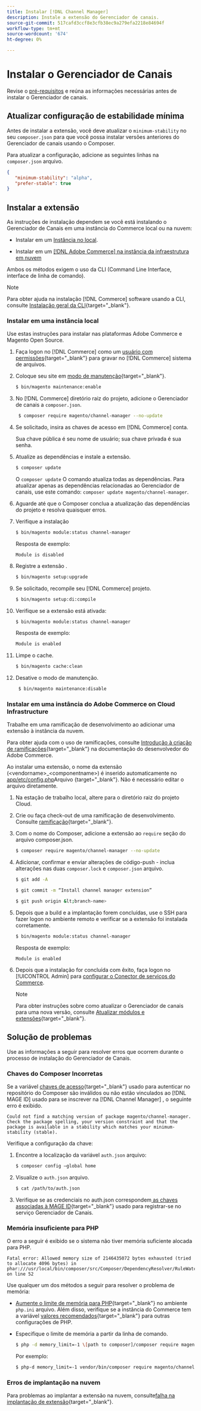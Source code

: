 ```yaml
---
title: Instalar [!DNL Channel Manager]
description: Instale a extensão do Gerenciador de canais.
source-git-commit: 517cafd3ccf8e3cfb38ec9a279efa2218e84694f
workflow-type: tm+mt
source-wordcount: '674'
ht-degree: 0%

---
```



# Instalar o Gerenciador de Canais

Revise o [pré-requisitos](onboard.md#prerequisites) e reúna as informações necessárias antes de instalar o Gerenciador de canais.

## Atualizar configuração de estabilidade mínima

Antes de instalar a extensão, você deve atualizar o `minimum-stability` no seu `composer.json` para que você possa instalar versões anteriores do Gerenciador de canais usando o Composer.

Para atualizar a configuração, adicione as seguintes linhas na `composer.json` arquivo.

```json
{
   "minimum-stability": "alpha",
   "prefer-stable": true
}
```

## Instalar a extensão

As instruções de instalação dependem se você está instalando o Gerenciador de Canais em uma instância do Commerce local ou na nuvem:

- Instalar em um [Instância no local](#install-on-an-on-premises-instance).

- Instalar em um [[!DNL Adobe Commerce] na instância da infraestrutura em nuvem](#install-adobe-commerce-on-cloud-infrastructure)

Ambos os métodos exigem o uso da CLI (Command Line Interface, interface de linha de comando).

>[!NOTE]
>
>Para obter ajuda na instalação [!DNL Commerce] software usando a CLI, consulte [Instalação geral da CLI](https://devdocs.magento.com/extensions/install/){target=&quot;_blank&quot;}.

### Instalar em uma instância local

Use estas instruções para instalar nas plataformas Adobe Commerce e Magento Open Source.

1. Faça logon no [!DNL Commerce] como um [usuário com permissões](https://devdocs.magento.com/guides/v2.4/install-gde/prereq/file-system-perms.html){target=&quot;_blank&quot;} para gravar no [!DNL Commerce] sistema de arquivos.

1. Coloque seu site em [modo de manutenção](https://devdocs.magento.com/guides/v2.4/install-gde/install/cli/install-cli-subcommands-maint.html){target=&quot;_blank&quot;}.

   ```bash
   $ bin/magento maintenance:enable
   ```

1. No [!DNL Commerce] diretório raiz do projeto, adicione o Gerenciador de canais a `composer.json`.

   ```bash
    $ composer require magento/channel-manager --no-update
   ```

1. Se solicitado, insira as chaves de acesso em [!DNL Commerce] conta.

   Sua chave pública é seu nome de usuário; sua chave privada é sua senha.

1. Atualize as dependências e instale a extensão.

   ```bash
   $ composer update
   ```

   O `composer update` O comando atualiza todas as dependências. Para atualizar apenas as dependências relacionadas ao Gerenciador de canais, use este comando: `composer update magento/channel-manager`.

1. Aguarde até que o Composer conclua a atualização das dependências do projeto e resolva quaisquer erros.

1. Verifique a instalação

   ```bash
   $ bin/magento module:status channel-manager
   ```

   Resposta de exemplo:

   ```terminal
   Module is disabled
   ```

1. Registre a extensão .

   ```bash
   $ bin/magento setup:upgrade
   ```

1. Se solicitado, recompile seu [!DNL Commerce] projeto.

   ```bash
   $ bin/magento setup:di:compile
   ```

1. Verifique se a extensão está ativada:

   ```bash
   $ bin/magento module:status channel-manager
   ```

   Resposta de exemplo:

   ```bash
   Module is enabled
   ```

1. Limpe o cache.

   ```bash
   $ bin/magento cache:clean
   ```

1. Desative o modo de manutenção.

   ```bash
    $ bin/magento maintenance:disable
   ```

### Instalar em uma instância do Adobe Commerce on Cloud Infrastructure

Trabalhe em uma ramificação de desenvolvimento ao adicionar uma extensão à instância da nuvem.

Para obter ajuda com o uso de ramificações, consulte [Introdução à criação de ramificações](https://devdocs.magento.com/cloud/env/environments-start.html#getstarted){target=&quot;_blank&quot;} na documentação do desenvolvedor do Adobe Commerce.

Ao instalar uma extensão, o nome da extensão (&lt;vendorname>\_&lt;componentname>) é inserido automaticamente no [app/etc/config.php](https://devdocs-beta.magento.com/guides/v2.3/config-guide/config/config-php.html)Arquivo {target=&quot;_blank&quot;}. Não é necessário editar o arquivo diretamente.

1. Na estação de trabalho local, altere para o diretório raiz do projeto Cloud.

1. Crie ou faça check-out de uma ramificação de desenvolvimento. Consulte [ramificação](https://devdocs-beta.magento.com/cloud/env/environments-start.html#getstarted){target=&quot;_blank&quot;}.
1. Com o nome do Composer, adicione a extensão ao `require` seção do arquivo composer.json.

   ```bash
   $ composer require magento/channel-manager --no-update
   ```

1. Adicionar, confirmar e enviar alterações de código-push - inclua alterações nas duas `composer.lock` e `composer.json` arquivo.

   ```bash
   $ git add -A
   ```

   ```bash
   $ git commit -m “Install channel manager extension” 
   ```

   ```bash
   $ git push origin &lt;branch-name>
   ```

1. Depois que a build e a implantação forem concluídas, use o SSH para fazer logon no ambiente remoto e verificar se a extensão foi instalada corretamente.

   ```bash
   $ bin/magento module:status channel-manager
   ```

   Resposta de exemplo:

   ```terminal
   Module is enabled
   ```

1. Depois que a instalação for concluída com êxito, faça logon no [!UICONTROL Admin] para [configurar o Conector de serviços do Commerce](connect.md).

   >[!NOTE]
   >
   >Para obter instruções sobre como atualizar o Gerenciador de canais para uma nova versão, consulte [Atualizar módulos e extensões](https://experienceleague.adobe.com/docs/commerce-operations/upgrade-guide/modules/upgrade.html){target=&quot;_blank&quot;}.


## Solução de problemas

Use as informações a seguir para resolver erros que ocorrem durante o processo de instalação do Gerenciador de Canais.

### Chaves do Composer Incorretas

Se a variável [chaves de acesso](https://devdocs.magento.com/guides/v2.4/install-gde/prereq/connect-auth.html){target=&quot;_blank&quot;} usado para autenticar no repositório do Composer são inválidos ou não estão vinculados ao [!DNL MAGE ID] usado para se inscrever na [!DNL Channel Manager] , o seguinte erro é exibido.


```terminal
Could not find a matching version of package magento/channel-manager. Check the package spelling, your version constraint and that the package is available in a stability which matches your minimum-stability (stable).
```

Verifique a configuração da chave:

1. Encontre a localização da variável `auth.json` arquivo:

   ```bash
   $ composer config –global home
   ```

1. Visualize o `auth.json` arquivo.

   ```bash
   $ cat /path/to/auth.json
   ```

1. Verifique se as credenciais no auth.json correspondem[ as chaves associadas à MAGE ID](https://devdocs.magento.com/guides/v2.4/install-gde/prereq/connect-auth.html){target=&quot;_blank&quot;} usado para registrar-se no serviço Gerenciador de Canais.

### Memória insuficiente para PHP

O erro a seguir é exibido se o sistema não tiver memória suficiente alocada para PHP.

```terminal
Fatal error: Allowed memory size of 2146435072 bytes exhausted (tried to allocate 4096 bytes) in phar:///usr/local/bin/composer/src/Composer/DependencyResolver/RuleWatchGraph.php on line 52
```

Use qualquer um dos métodos a seguir para resolver o problema de memória:

- [Aumente o limite de memória para PHP](https://devdocs.magento.com/cloud/project/magento-app-php-ini.html#increase-php-memory-limit){target=&quot;_blank&quot;} no ambiente `php.ini` arquivo. Além disso, verifique se a instância do Commerce tem a variável [valores recomendados](https://devdocs.magento.com/guides/v2.4/install-gde/prereq/php-settings.html){target=&quot;_blank&quot;} para outras configurações de PHP.

- Especifique o limite de memória a partir da linha de comando.

   ```bash
   $ php -d memory_limit=-1 \[path to composer]/composer require magento/payment-services.
   ```

   Por exemplo:

   ```bash
   $ php-d memory_limit=-1 vendor/bin/composer require magento/channel-manager
   ```

### Erros de implantação na nuvem

Para problemas ao implantar a extensão na nuvem, consulte[falha na implantação de extensão](https://devdocs.magento.com/cloud/trouble/trouble_comp-deploy-fail.html){target=&quot;_blank&quot;}.
